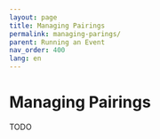 ```yaml
---
layout: page
title: Managing Pairings
permalink: managing-parings/
parent: Running an Event
nav_order: 400
lang: en
---
```


# Managing Pairings

TODO
